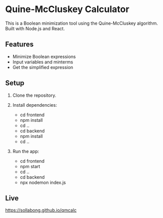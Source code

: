 # Quine-McCluskey Calculator

This is a Boolean minimization tool using the Quine-McCluskey algorithm. Built with Node.js and React.

## Features
- Minimize Boolean expressions
- Input variables and minterms
- Get the simplified expression

## Setup
1. Clone the repository.
2. Install dependencies:

   - cd frontend
   - npm install
   - cd ..
   - cd backend
   - npm install
   - cd ..

3. Run the app:
   - cd frontend
   - npm start
   - cd ..
   - cd backend
   - npx nodemon index.js

## Live
https://sollabong.github.io/qmcalc